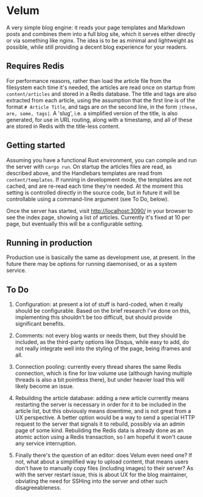 # Velum

A very simple blog engine: it reads your page templates and Markdown posts and
combines them into a full blog site, which it serves either directly or via
something like nginx. The idea is to be as minimal and lightweight as possible,
while still providing a decent blog experience for your readers.

## Requires Redis

For performance reasons, rather than load the article file from the filesystem
each time it's needed, the articles are read once on startup from
`content/articles` and stored in a Redis database. The title and tags are also
extracted from each article, using the assumption that the first line is of the
format `# Article Title`, and tags are on the second line, in the form `|these,
are, some, tags|`. A 'slug', i.e. a simplified version of the title, is also
generated, for use in URL routing, along with a timestamp, and all of these are
stored in Redis with the title-less content.

## Getting started

Assuming you have a functional Rust environment, you can compile and run the
server with `cargo run`. On startup the articles files are read, as described
above, and the Handlebars templates are read from `content/templates`. If
running in development mode, the templates are not cached, and are re-read each
time they're needed. At the moment this setting is controlled directly in the
source code, but in future it will be controllable using a command-line
argument (see To Do, below).

Once the server has started, visit <http://localhost:3090/> in your browser to
see the index page, showing a list of articles. Currently it's fixed at 10 per
page, but eventually this will be a configurable setting.

## Running in production

Production use is basically the same as development use, at present. In the
future there may be options for running daemonised, or as a system service.

## To Do

1. Configuration: at present a lot of stuff is hard-coded, when it really
   should be configurable. Based on the brief research I've done on this,
   implementing this shouldn't be too difficult, but should provide significant
   benefits.

2. Comments: not every blog wants or needs them, but they should be included,
   as the third-party options like Disqus, while easy to add, do not really
   integrate well into the styling of the page, being iframes and all.

3. Connection pooling: currently every thread shares the same Redis connection,
   which is fine for low volume use (although having multiple threads is also
   a bit pointless there), but under heavier load this will likely become an
   issue.

4. Rebuilding the article database: adding a new article currently means
   restarting the server is necessary in order for it to be included in the
   article list, but  this obviously means downtime, and is not great from a UX
   perspective. A better option would be a way to send a special HTTP request
   to the server that signals it to rebuild, possibly via an admin page of some
   kind. Rebuilding the Redis data is already done as an atomic action using
   a Redis transaction, so I am hopeful it won't cause any service interruption.

5. Finally there's the question of an editor: does Velum even need one? If not,
   what about a simplified way to upload content, that means users don't have
   to manually copy files (including images) to their server? As with the
   server restart issue, this is about UX for the blog maintainer, obviating
   the need for SSHing into the server and other such disagreeableness.
